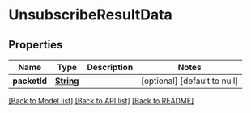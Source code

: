 # UnsubscribeResultData
## Properties

Name | Type | Description | Notes
------------ | ------------- | ------------- | -------------
**packetId** | [**String**](string.md) |  | [optional] [default to null]

[[Back to Model list]](../README.md#documentation-for-models) [[Back to API list]](../README.md#documentation-for-api-endpoints) [[Back to README]](../README.md)

